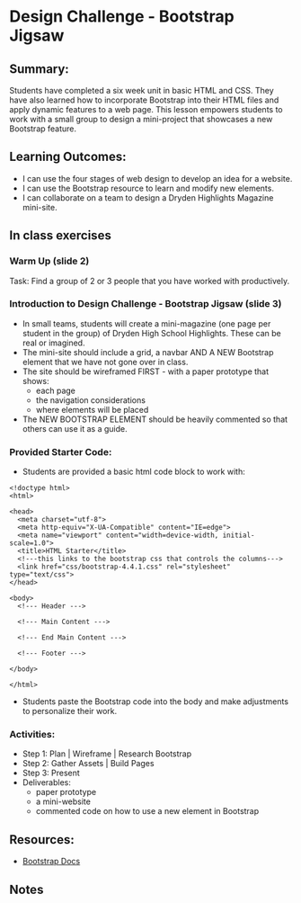 # Design Challenge - Bootstrap Jigsaw

## Summary:
Students have completed a six week unit in basic HTML and CSS.  They have also learned how to incorporate Bootstrap into their HTML files and apply dynamic features to a web page. This lesson empowers students to work with a small group to design a mini-project that showcases a new Bootstrap feature.

## Learning Outcomes:
* I can use the four stages of web design to develop an idea for a website.
* I can use the Bootstrap resource to learn and modify new elements.
* I can collaborate on a team to design a Dryden Highlights Magazine mini-site. 

## In class exercises
### Warm Up (slide 2)
Task:  Find a group of 2 or 3 people that you have worked with productively.  

### Introduction to Design Challenge - Bootstrap Jigsaw (slide 3)
* In small teams, students will create a mini-magazine (one page per student in the group) of Dryden High School Highlights. These can be real or imagined.
* The mini-site should include a grid, a navbar AND A NEW Bootstrap element that we have not gone over in class.
* The site should be wireframed FIRST - with a paper prototype that shows:
  - each page
  - the navigation considerations
  - where elements will be placed
* The NEW BOOTSTRAP ELEMENT should be heavily commented so that others can use it as a guide.

### Provided Starter Code:

* Students are provided a basic html code block to work with:
```
<!doctype html>
<html>

<head>
  <meta charset="utf-8">
  <meta http-equiv="X-UA-Compatible" content="IE=edge">
  <meta name="viewport" content="width=device-width, initial-scale=1.0">
  <title>HTML Starter</title>
  <!---this links to the bootstrap css that controls the columns--->
  <link href="css/bootstrap-4.4.1.css" rel="stylesheet" type="text/css">
</head>

<body>
  <!--- Header --->

  <!--- Main Content --->

  <!--- End Main Content --->

  <!--- Footer --->

</body>

</html>
```
* Students paste the Bootstrap code into the body and make adjustments to personalize their work.

### Activities:
* Step 1: Plan | Wireframe | Research Bootstrap
* Step 2: Gather Assets | Build Pages
* Step 3: Present
* Deliverables:
  * paper prototype
  * a mini-website
  * commented code on how to use a new element in Bootstrap
   
## Resources:
* [Bootstrap Docs](https://getbootstrap.com/docs/5.2/getting-started/introduction/)

## Notes
  